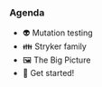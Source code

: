 ### Agenda
* 👽 Mutation testing
* 👪 Stryker family
* 🖼️ The Big Picture
* 💪 Get started!

<!-- .element class="no-list"  -->
